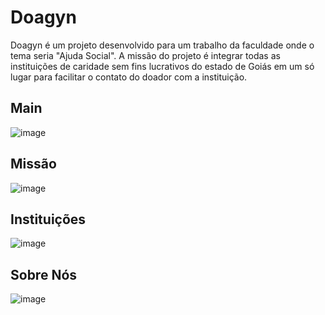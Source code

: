 # Doagyn
 Doagyn é um projeto desenvolvido para um trabalho da faculdade onde o tema seria "Ajuda Social". A missão do projeto é integrar todas as instituições de caridade sem fins lucrativos do estado de Goiás em um só lugar para facilitar o contato do doador com a instituição.

## Main
![image](https://github.com/progmesquita/doagyn/assets/121181562/b1db9bd4-39bd-4c23-9924-18a4bac04513)

## Missão
![image](https://github.com/progmesquita/doagyn/assets/121181562/f882ac65-6f49-4312-bc8d-e2d6bf6ffa84)

## Instituições
![image](https://github.com/progmesquita/doagyn/assets/121181562/75fad874-9ba2-4e6d-85f8-cce06f155d1f)

## Sobre Nós
![image](https://github.com/progmesquita/doagyn/assets/121181562/c7510bc6-eade-4297-8e74-02ebc943d64c)
